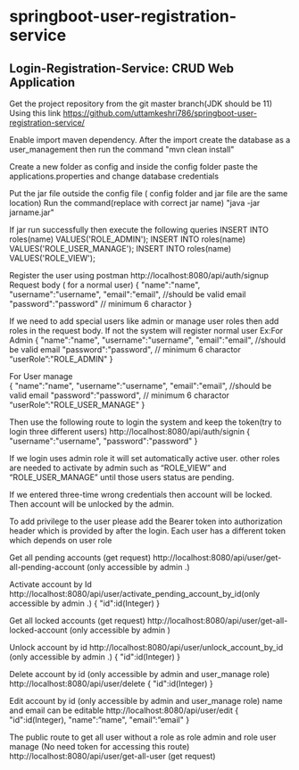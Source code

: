 # springboot-user-registration-service
## Login-Registration-Service: CRUD Web Application
Get the project repository from the git master branch(JDK should be 11)
Using this link   https://github.com/uttamkeshri786/springboot-user-registration-service/  

Enable import maven dependency. After the import create the database as a user_management  then run the command "mvn clean install"

Create a new folder as config and inside the config folder paste the applications.properties and change database credentials 

Put the jar file outside the config file ( config folder and jar file are the same location)
Run the command(replace with correct jar name) "java -jar jarname.jar"

If jar run successfully then execute the following queries
INSERT INTO roles(name) VALUES('ROLE_ADMIN'); 
INSERT INTO roles(name) VALUES('ROLE_USER_MANAGE');
INSERT INTO roles(name) VALUES('ROLE_VIEW');

Register the user using postman
http://localhost:8080/api/auth/signup
Request body ( for a normal user)
{
    "name":"name",
    "username":"username",
    "email":"email", //should be valid email
    "password":"password"  // minimum 6 charactor
}

If we need to add special users like admin or manage user roles then add roles in the request body. If not the system will register normal user  Ex:For Admin
{
    "name":"name",
    "username":"username",
    "email":"email", //should be valid email
    "password":"password",  // minimum 6 charactor
           “userRole”:"ROLE_ADMIN"
}

For User manage             
{
    "name":"name",
    "username":"username",
    "email":"email", //should be valid email
    "password":"password",  // minimum 6 charactor
           “userRole”:"ROLE_USER_MANAGE"
}

Then use the following route to login the system and keep the token(try to login three different users)
http://localhost:8080/api/auth/signin
{
"username":"username",
"password":"password"
}

If we login uses admin role it will set automatically active user. other roles are needed to activate by admin such as “ROLE_VIEW” and “ROLE_USER_MANAGE” until those users status are pending.

If we entered three-time wrong credentials then account will be locked.
Then account will be unlocked by the admin.

To add privilege to the user please add the Bearer token into authorization header which is provided by after the login. Each user has a different token which depends on  user role

Get all pending accounts (get request)
http://localhost:8080/api/user/get-all-pending-account (only accessible by admin .)

Activate account by Id
http://localhost:8080/api/user/activate_pending_account_by_id(only accessible by admin .)
{
    "id":id(Integer)
}

Get all locked accounts (get request)
http://localhost:8080/api/user/get-all-locked-account (only accessible by admin )
    
Unlock account by id
http://localhost:8080/api/user/unlock_account_by_id (only accessible by admin .)
{
    "id":id(Integer)
}

Delete account by id (only accessible by admin and user_manage role)
http://localhost:8080/api/user/delete
{
    "id":id(Integer)
}


Edit account by id (only accessible by admin and user_manage role) name and email can be editable
http://localhost:8080/api/user/edit
{
    "id":id(Integer),
"name":”name",
"email”:”email"
}

The public route to  get all user without a role as role admin and role user manage (No need token for accessing this  route)
http://localhost:8080/api/user/get-all-user (get request)
